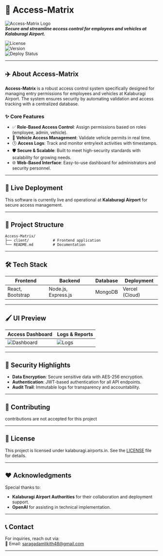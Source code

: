 # 🚦 **Access-Matrix**  

![Access-Matrix Logo](https://via.placeholder.com/400x100?text=Access-Matrix)  
_**Secure and streamline access control for employees and vehicles at Kalaburagi Airport.**_  

![License](https://img.shields.io/github/license/yourusername/access-matrix?style=for-the-badge)  
![Version](https://img.shields.io/github/package-json/v/yourusername/access-matrix?style=for-the-badge)  
![Deploy Status](https://img.shields.io/github/deployments/yourusername/access-matrix/kalaburagi-airport-access?style=for-the-badge)  

---

## ✈️ **About Access-Matrix**

**Access-Matrix** is a robust access control system specifically designed for managing entry permissions for employees and vehicles at Kalaburagi Airport. The system ensures security by automating validation and access tracking with a centralized database.  

### ✨ **Core Features**  
- ✅ **Role-Based Access Control**: Assign permissions based on roles (employee, admin, vehicle).  
- 🚗 **Vehicle Access Management**: Validate vehicle permits in real time.  
- 🕒 **Access Logs**: Track and monitor entry/exit activities with timestamps.  
- 🛡️ **Secure & Scalable**: Built to meet high-security standards with scalability for growing needs.  
- 🌐 **Web-Based Interface**: Easy-to-use dashboard for administrators and security personnel.  

---

## 🚀 **Live Deployment**

This software is currently live and operational at **Kalaburagi Airport** for secure access management.

---

## 📂 **Project Structure**

```plaintext
Access-Matrix/
├── client/           # Frontend application
└── README.md         # Documentation
```

---

## 🛠️ **Tech Stack**

| **Frontend**        | **Backend**         | **Database**         | **Deployment**             |
|---------------------|---------------------|----------------------|----------------------------|
| React, Bootstrap    | Node.js, Express.js | MongoDB              | Vercel (Cloud)             |

---

## 🖌️ **UI Preview**

| **Access Dashboard**         | **Logs & Reports**           |
|-----------------------------|-----------------------------|
| ![Dashboard](https://via.placeholder.com/400x200?text=Dashboard+Preview) | ![Logs](https://via.placeholder.com/400x200?text=Logs+Preview) |

---

## 🔐 **Security Highlights**  

- **Data Encryption**: Secure sensitive data with AES-256 encryption.  
- **Authentication**: JWT-based authentication for all API endpoints.  
- **Audit Trail**: Immutable logs for transparency and accountability.  

---

## 🤝 **Contributing**  

contributions are not accepted for this project

---

## 📄 **License**  

This project is licensed under kalaburagi.airports.in. See the [LICENSE](LICENSE) file for details.  

---

## ❤️ **Acknowledgments**  

Special thanks to:  
- **Kalaburagi Airport Authorities** for their collaboration and deployment support.  
- **OpenAI** for assisting in technical implementation.  

---

## 📞 **Contact**  

For inquiries, reach out via:  
📧 Email: saragadamlikith48@gmail.com

--- 